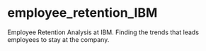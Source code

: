 # employee_retention_IBM
Employee Retention Analysis at IBM. Finding the trends that leads employees to stay at the company. 
